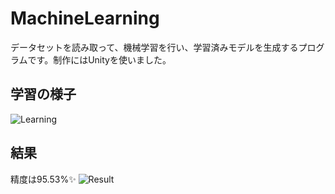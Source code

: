 # MachineLearning
データセットを読み取って、機械学習を行い、学習済みモデルを生成するプログラムです。制作にはUnityを使いました。

## 学習の様子
![Learning](https://user-images.githubusercontent.com/67674781/226420976-4d690233-0bef-4a62-a8fd-9abfb3074bde.gif)

## 結果
精度は95.53%✨
![Result](https://user-images.githubusercontent.com/67674781/226421764-f3f9401d-3462-4843-8c21-66fddb806f13.png)
